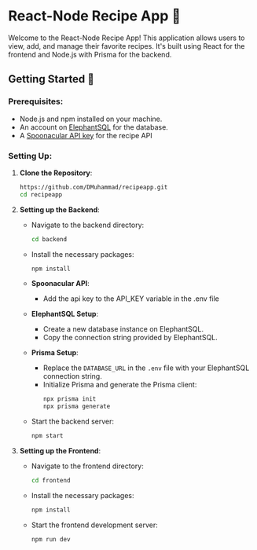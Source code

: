 # React-Node Recipe App 🍲

Welcome to the React-Node Recipe App! This application allows users to view, add, and manage their favorite recipes. It's built using React for the frontend and Node.js with Prisma for the backend.

## Getting Started 🚀

### Prerequisites:

- Node.js and npm installed on your machine.
- An account on [ElephantSQL](https://www.elephantsql.com/) for the database.
- A [Spoonacular API key](https://spoonacular.com/food-api) for the recipe API

### Setting Up:

1. **Clone the Repository**:

   ```bash
   https://github.com/DMuhammad/recipeapp.git
   cd recipeapp
   ```

2. **Setting up the Backend**:

   - Navigate to the backend directory:

     ```bash
     cd backend
     ```

   - Install the necessary packages:

     ```bash
     npm install
     ```

   - **Spoonacular API**:

     - Add the api key to the API_KEY variable in the .env file

   - **ElephantSQL Setup**:

     - Create a new database instance on ElephantSQL.
     - Copy the connection string provided by ElephantSQL.

   - **Prisma Setup**:

     - Replace the `DATABASE_URL` in the `.env` file with your ElephantSQL connection string.
     - Initialize Prisma and generate the Prisma client:
       ```bash
       npx prisma init
       npx prisma generate
       ```

   - Start the backend server:
     ```bash
     npm start
     ```

3. **Setting up the Frontend**:

   - Navigate to the frontend directory:

     ```bash
     cd frontend
     ```

   - Install the necessary packages:

     ```bash
     npm install
     ```

   - Start the frontend development server:
     ```bash
     npm run dev
     ```
